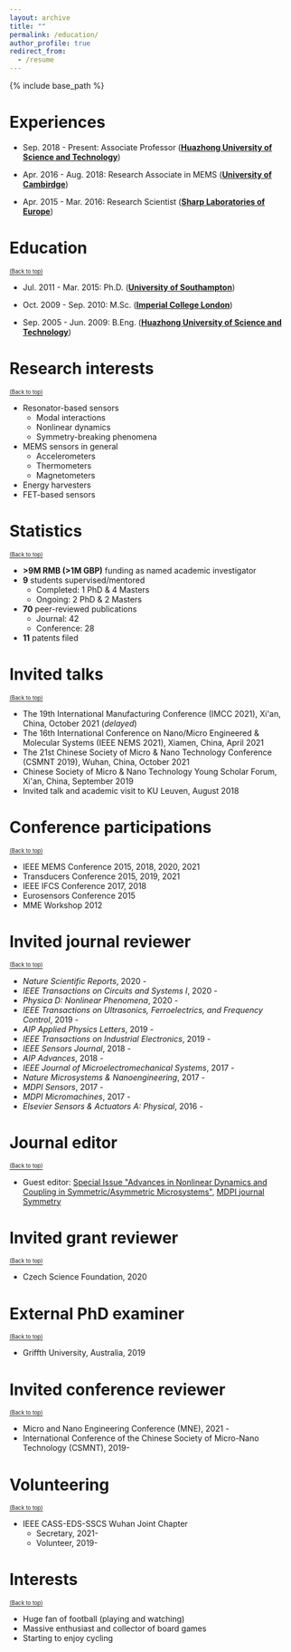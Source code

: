 ```yaml
---
layout: archive
title: ""
permalink: /education/
author_profile: true
redirect_from:
  - /resume
---
```


{% include base_path %}

Experiences
======
* Sep. 2018 - Present: Associate Professor ([<b>Huazhong University of Science and Technology</b>](http://english.hust.edu.cn/))


* Apr. 2016 - Aug. 2018: Research Associate in MEMS ([<b>University of Cambirdge</b>](https://www.nanoscience.cam.ac.uk/))
<!--  * Supervisor: [Prof. Ashwin Seshia](http://www.eng.cam.ac.uk/profiles/aas41)-->

* Apr. 2015 - Mar. 2016: Research Scientist ([<b>Sharp Laboratories of Europe</b>](https://www.sle.sharp.co.uk/rd-for-sharp))

Education
======
<a href="#top"><sub><sup>(Back to top)</sup></sub></a>

* Jul. 2011 - Mar. 2015: Ph.D. ([<b>University of Southampton</b>](https://www.nano.ecs.soton.ac.uk/))
<!--  * Supervisor: [Michael Kraft](https://www.esat.kuleuven.be/mns/mns_people/michael_kraft) (currently at KU Leuven)-->


* Oct. 2009 - Sep. 2010: M.Sc. ([<b>Imperial College London</b>](http://www.imperial.ac.uk/study/pg/electrical-engineering/analogue-digital-circuit/))


* Sep. 2005 - Jun. 2009: B.Eng. ([<b>Huazhong University of Science and Technology</b>](http://english.aia.hust.edu.cn/))

Research interests
======
<a href="#top"><sub><sup>(Back to top)</sup></sub></a>

* Resonator-based sensors
  * Modal interactions
  * Nonlinear dynamics
  * Symmetry-breaking phenomena
* MEMS sensors in general
  * Accelerometers
  * Thermometers
  * Magnetometers
* Energy harvesters
* FET-based sensors

Statistics
======
<a href="#top"><sub><sup>(Back to top)</sup></sub></a>

* <b>>9M RMB (>1M GBP)</b> funding as named academic investigator
* <b>9</b> students supervised/mentored
  * Completed: 1 PhD & 4 Masters
  * Ongoing: 2 PhD & 2 Masters
* <b>70</b> peer-reviewed publications
  * Journal: 42
  * Conference: 28
* <b>11</b> patents filed

Invited talks
======
<a href="#top"><sub><sup>(Back to top)</sup></sub></a>

  * The 19th International Manufacturing Conference (IMCC 2021), Xi'an, China, October 2021 (<i>delayed</i>)
  * The 16th International Conference on Nano/Micro Engineered & Molecular Systems (IEEE NEMS 2021), Xiamen, China, April 2021
  * The 21st Chinese Society of Micro & Nano Technology Conference (CSMNT 2019), Wuhan, China, October 2021
  * Chinese Society of Micro & Nano Technology Young Scholar Forum, Xi'an, China, September 2019
  * Invited talk and academic visit to KU Leuven, August 2018

Conference participations
======
<a href="#top"><sub><sup>(Back to top)</sup></sub></a>

  * IEEE MEMS Conference 2015, 2018, 2020, 2021
  * Transducers Conference 2015, 2019, 2021
  * IEEE IFCS Conference 2017, 2018
  * Eurosensors Conference 2015
  * MME Workshop 2012

Invited journal reviewer
======
<a href="#top"><sub><sup>(Back to top)</sup></sub></a>

  * <i>Nature Scientific Reports</i>, 2020 -
  * <i>IEEE Transactions on Circuits and Systems I</i>, 2020 -
  * <i>Physica D: Nonlinear Phenomena</i>, 2020 -
  * <i>IEEE Transactions on Ultrasonics, Ferroelectrics, and Frequency Control</i>, 2019 -
  * <i>AIP Applied Physics Letters</i>, 2019 -
  * <i>IEEE Transactions on Industrial Electronics</i>, 2019 -
  * <i>IEEE Sensors Journal</i>, 2018 -
  * <i>AIP Advances</i>, 2018 -
  * <i>IEEE Journal of Microelectromechanical Systems</i>, 2017 -
  * <i>Nature Microsystems & Nanoengineering</i>, 2017 -
  * <i>MDPI Sensors</i>, 2017 -
  * <i>MDPI Micromachines</i>, 2017 -
  * <i>Elsevier Sensors & Actuators A: Physical</i>, 2016 -

Journal editor
======
<a href="#top"><sub><sup>(Back to top)</sup></sub></a>

  * Guest editor: <a href="https://www.mdpi.com/journal/symmetry/special_issues/Advances_Nonlinear_Dynamics_Coupling_Symmetric_Asymmetric_Microsystems"> Special Issue "Advances in Nonlinear Dynamics and Coupling in Symmetric/Asymmetric Microsystems"</a>, <a href="https://www.mdpi.com/journal/symmetry"> MDPI journal Symmetry</a>

Invited grant reviewer
======
<a href="#top"><sub><sup>(Back to top)</sup></sub></a>

  * Czech Science Foundation, 2020

External PhD examiner
======
<a href="#top"><sub><sup>(Back to top)</sup></sub></a>

  * Griffth University, Australia, 2019

Invited conference reviewer
======
<a href="#top"><sub><sup>(Back to top)</sup></sub></a>

  * Micro and Nano Engineering Conference (MNE), 2021 -
  * International Conference of the Chinese Society of Micro-Nano Technology (CSMNT), 2019-

Volunteering
======
<a href="#top"><sub><sup>(Back to top)</sup></sub></a>

* IEEE CASS-EDS-SSCS Wuhan Joint Chapter
  * Secretary, 2021-
  * Volunteer, 2019-

Interests
======
<a href="#top"><sub><sup>(Back to top)</sup></sub></a>

* Huge fan of football (playing and watching)
* Massive enthusiast and collector of board games
* Starting to enjoy cycling

